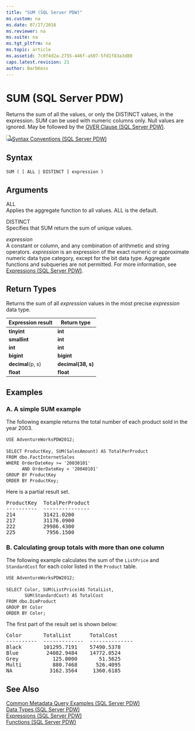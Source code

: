 ```yaml
---
title: "SUM (SQL Server PDW)"
ms.custom: na
ms.date: 07/27/2016
ms.reviewer: na
ms.suite: na
ms.tgt_pltfrm: na
ms.topic: article
ms.assetid: 7c0f4d2a-2755-446f-a507-5fd1f83a3d80
caps.latest.revision: 21
author: BarbKess
---
```

# SUM (SQL Server PDW)
Returns the sum of all the values, or only the DISTINCT values, in the expression. SUM can be used with numeric columns only. Null values are ignored. May be followed by the [OVER Clause &#40;SQL Server PDW&#41;](../sqlpdw/over-clause-sql-server-pdw.md).  
  
![Topic link icon](../sqlpdw/media/Topic_Link.gif "Topic_Link")[Syntax Conventions &#40;SQL Server PDW&#41;](../sqlpdw/syntax-conventions-sql-server-pdw.md)  
  
## Syntax  
  
```  
SUM ( [ ALL | DISTINCT ] expression )  
```  
  
## Arguments  
ALL  
Applies the aggregate function to all values. ALL is the default.  
  
DISTINCT  
Specifies that SUM return the sum of unique values.  
  
*expression*  
A constant or column, and any combination of arithmetic and string operators. *expression* is an expression of the exact numeric or approximate numeric data type category, except for the bit data type. Aggregate functions and subqueries are not permitted. For more information, see [Expressions &#40;SQL Server PDW&#41;](../sqlpdw/expressions-sql-server-pdw.md).  
  
## Return Types  
Returns the sum of all *expression* values in the most precise *expression* data type.  
  
|Expression result|Return type|  
|---------------------|---------------|  
|**tinyint**|**int**|  
|**smallint**|**int**|  
|**int**|**int**|  
|**bigint**|**bigint**|  
|**decimal**(p, s)|**decimal(38, s)**|  
|**float**|**float**|  
  
## Examples  
  
### A. A simple SUM example  
The following example returns the total number of each product sold in the year 2003.  
  
```  
USE AdventureWorksPDW2012;  
  
SELECT ProductKey, SUM(SalesAmount) AS TotalPerProduct  
FROM dbo.FactInternetSales  
WHERE OrderDateKey >= '20030101'   
      AND OrderDateKey < '20040101'  
GROUP BY ProductKey  
ORDER BY ProductKey;  
```  
  
Here is a partial result set.  
  
<pre>ProductKey  TotalPerProduct  
----------  ---------------  
214         31421.0200  
217         31176.0900  
222         29986.4300  
225          7956.1500</pre>  
  
### B. Calculating group totals with more than one column  
The following example calculates the sum of the `ListPrice` and `StandardCost` for each color listed in the `Product` table.  
  
```  
USE AdventureWorksPDW2012;  
  
SELECT Color, SUM(ListPrice)AS TotalList,   
       SUM(StandardCost) AS TotalCost  
FROM dbo.DimProduct  
GROUP BY Color  
ORDER BY Color;  
```  
  
The first part of the result set is shown below:  
  
<pre>Color       TotalList      TotalCost  
----------  -------------  --------------  
Black       101295.7191    57490.5378  
Blue         24082.9484    14772.0524  
Grey           125.0000       51.5625  
Multi          880.7468      526.4095  
NA            3162.3564     1360.6185</pre>  
  
## See Also  
[Common Metadata Query Examples &#40;SQL Server PDW&#41;](../sqlpdw/common-metadata-query-examples-sql-server-pdw.md)  
[Data Types &#40;SQL Server PDW&#41;](../sqlpdw/data-types-sql-server-pdw.md)  
[Expressions &#40;SQL Server PDW&#41;](../sqlpdw/expressions-sql-server-pdw.md)  
[Functions &#40;SQL Server PDW&#41;](../sqlpdw/functions-sql-server-pdw.md)  
  

